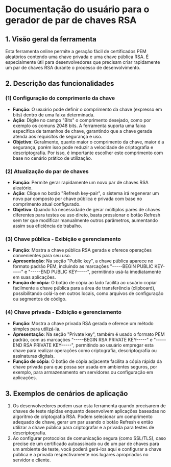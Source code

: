 # Documentação do usuário para o gerador de par de chaves RSA

## 1. Visão geral da ferramenta

Esta ferramenta online permite a geração fácil de certificados PEM aleatórios contendo uma chave privada e uma chave pública RSA. É especialmente útil para desenvolvedores que precisam criar rapidamente um par de chaves RSA durante o processo de desenvolvimento.

## 2. Descrição das funcionalidades

### (1) **Configuração do comprimento da chave**

* **Função**: O usuário pode definir o comprimento da chave (expresso em bits) dentro de uma faixa determinada.
* **Ação**: Digite no campo "Bits" o comprimento desejado, como por exemplo os comuns 2048 bits. A ferramenta suporta uma faixa específica de tamanhos de chave, garantindo que a chave gerada atenda aos requisitos de segurança e uso.
* **Objetivo**: Geralmente, quanto maior o comprimento da chave, maior é a segurança, porém isso pode reduzir a velocidade de criptografia e descriptografia. Por isso, é importante escolher este comprimento com base no cenário prático de utilização.

### (2) **Atualização do par de chaves**

* **Função**: Permite gerar rapidamente um novo par de chaves RSA aleatório.
* **Ação**: Clique no botão "Refresh key-pair", o sistema irá regenerar um novo par composto por chave pública e privada com base no comprimento atual configurado.
* **Objetivo**: Quando há necessidade de gerar múltiplos pares de chaves diferentes para testes ou uso direto, basta pressionar o botão Refresh sem ter que modificar manualmente outros parâmetros, aumentando assim sua eficiência de trabalho.

### (3) **Chave pública - Exibição e gerenciamento**

* **Função**: Mostra a chave pública RSA gerada e oferece operações convenientes para seu uso.
* **Apresentação**: Na seção "Public key", a chave pública aparece no formato padrão PEM, incluindo as marcações "-----BEGIN PUBLIC KEY-----" e "-----END PUBLIC KEY-----", permitindo usá-la imediatamente em suas aplicações.
* **Função de cópia**: O botão de cópia ao lado facilita ao usuário copiar facilmente a chave pública para a área de transferência (clipboard), possibilitando colá-la em outros locais, como arquivos de configuração ou segmentos de código.

### (4) **Chave privada - Exibição e gerenciamento**

* **Função**: Mostra a chave privada RSA gerada e oferece um método simples para utilizá-la.
* **Apresentação**: Na seção "Private key", também é usado o formato PEM padrão, com as marcações "-----BEGIN RSA PRIVATE KEY-----" e "-----END RSA PRIVATE KEY-----", permitindo ao usuário empregar esta chave para realizar operações como criptografia, descriptografia ou assinaturas digitais.
* **Função de cópia**: O botão de cópia adjacente facilita a cópia rápida da chave privada para que possa ser usada em ambientes seguros, por exemplo, para armazenamento em servidores ou configuração em aplicações.

## 3. Exemplos de cenários de aplicação

1. Os desenvolvedores podem usar esta ferramenta quando precisarem de chaves de teste rápidas enquanto desenvolvem aplicações baseadas no algoritmo de criptografia RSA. Podem selecionar um comprimento adequado de chave, gerar um par usando o botão Refresh e então utilizar a chave pública para criptografar e a privada para testes de descriptografia.
2. Ao configurar protocolos de comunicação segura (como SSL/TLS), caso precise de um certificado autoassinado ou de um par de chaves para um ambiente de teste, você poderá gerá-los aqui e configurar a chave pública e a privada respectivamente nos lugares apropriados no servidor e cliente.